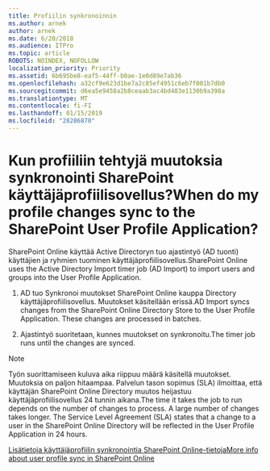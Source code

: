 ```yaml
---
title: Profiilin synkronoinnin
ms.author: arnek
author: arnek
ms.date: 6/20/2018
ms.audience: ITPro
ms.topic: article
ROBOTS: NOINDEX, NOFOLLOW
localization_priority: Priority
ms.assetid: 6b695be8-eaf5-44ff-b0ae-1e0d89e7ab36
ms.openlocfilehash: a32cf9e623d1be7a2c85ef4951c6eb7f001b7db0
ms.sourcegitcommit: d6ea5e9458a2b8ceaab3ac4bd483e1130b9a398a
ms.translationtype: MT
ms.contentlocale: fi-FI
ms.lasthandoff: 01/15/2019
ms.locfileid: "28286870"
---
```

# <a name="when-do-my-profile-changes-sync-to-the-sharepoint-user-profile-application"></a><span data-ttu-id="9beee-102">Kun profiiliin tehtyjä muutoksia synkronointi SharePoint käyttäjäprofiilisovellus?</span><span class="sxs-lookup"><span data-stu-id="9beee-102">When do my profile changes sync to the SharePoint User Profile Application?</span></span>

<span data-ttu-id="9beee-103">SharePoint Online käyttää Active Directoryn tuo ajastintyö (AD tuonti) käyttäjien ja ryhmien tuominen käyttäjäprofiilisovellus.</span><span class="sxs-lookup"><span data-stu-id="9beee-103">SharePoint Online uses the Active Directory Import timer job (AD Import) to import users and groups into the User Profile Application.</span></span> 
  
1. <span data-ttu-id="9beee-p101">AD tuo Synkronoi muutokset SharePoint Online kauppa Directory käyttäjäprofiilisovellus. Muutokset käsitellään erissä.</span><span class="sxs-lookup"><span data-stu-id="9beee-p101">AD Import syncs changes from the SharePoint Online Directory Store to the User Profile Application. These changes are processed in batches.</span></span>
    
2. <span data-ttu-id="9beee-106">Ajastintyö suoritetaan, kunnes muutokset on synkronoitu.</span><span class="sxs-lookup"><span data-stu-id="9beee-106">The timer job runs until the changes are synced.</span></span>
    
> [!NOTE]
> <span data-ttu-id="9beee-p102">Työn suorittamiseen kuluva aika riippuu määrä käsitellä muutokset. Muutoksia on paljon hitaampaa. Palvelun tason sopimus (SLA) ilmoittaa, että käyttäjän SharePoint Online Directory muutos heijastuu käyttäjäprofiilisovellus 24 tunnin aikana.</span><span class="sxs-lookup"><span data-stu-id="9beee-p102">The time it takes the job to run depends on the number of changes to process. A large number of changes takes longer. The Service Level Agreement (SLA) states that a change to a user in the SharePoint Online Directory will be reflected in the User Profile Application in 24 hours.</span></span> 
  
[<span data-ttu-id="9beee-110">Lisätietoja käyttäjäprofiilin synkronointia SharePoint Online-tietoja</span><span class="sxs-lookup"><span data-stu-id="9beee-110">More info about user profile sync in SharePoint Online</span></span>](https://go.microsoft.com/fwlink/?linkid=875671)
  

